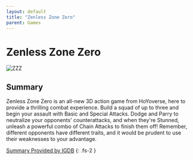 ```yaml
---
layout: default
title: "Zenless Zone Zero"
parent: Games
---
```


# Zenless Zone Zero

![ZZZ](https://cdn.discordapp.com/emojis/1323743245565427803.png)

## Summary

Zenless Zone Zero is an all-new 3D action game from HoYoverse, here to provide a thrilling combat experience. Build a squad of up to three and begin your assault with Basic and Special Attacks. Dodge and Parry to neutralize your opponents' counterattacks, and when they're Stunned, unleash a powerful combo of Chain Attacks to finish them off! Remember, different opponents have different traits, and it would be prudent to use their weaknesses to your advantage.

[Summary Provided by IGDB](https://www.igdb.com/games/zenless-zone-zero)
{: .fs-2 }